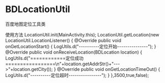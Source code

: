 # BDLocationUtil
百度地图定位工具类

使用方法
LocationUtil.init(MainActivity.this);
        LocationUtil.getLocation(new LocationUtil.LocationListener() {
            @Override
            public void onGetLocationStart() {
                LogUtils.d("----------定位开始---------------");
            }
            @Override
            public void onReceiveLocation(BDLocation location) {
                LogUtils.d("============定位成功=================\n"+location.getAddrStr()+"--->"+location.getCity());
            }
            @Override
            public void onGetLocationTimeOut() {
                LogUtils.d("----------定位超时----------------");
            }
        },3500,true,false);
